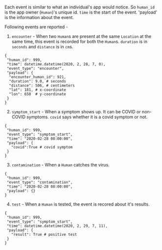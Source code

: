 Each event is similar to what an individual's app would notice.
So `human_id` is the app owner (`Human`)'s unique id.
`time` is the start of the event.
'payload' is the information about the event.


Following events are reported -
1. `encounter` - When two `Human`s are present at the same `Location` at the same time, this event is recorded for both the `Human`s.
`duration` is in `seconds` and `distance` is in `cm`s.

```
{
 "human_id": 999,
 "time": datetime.datetime(2020, 2, 28, 7, 0),
 "event_type": "encounter",
 "payload": {
  "encounter_human_id": 921,
  "duration": 9.0, # seconds
  "distance": 506, # centimeters
  "lat": 181, # x-coordinate
  "lon": 650  # y-coordinate
 }
}
```
2. `symptom_start` - When a symptom shows up. It can be COVID or non-COVID symptoms. `covid` says whether it is a covid symptom or not.

```
{
 "human_id": 999,
 "event_type": "symptom_start",
 "time": "2020-02-28 08:00:00",
 "payload": {
   "covid":True # covid symptom
 }
}
```

3. `contamination` - When a `Human` catches the virus.
```
{
 "human_id": 999,
 "event_type": "contamination",
 "time": "2020-02-28 08:00:00",
 "payload": {}
}
```
4. `test` - When a `Human` is tested, the event is recored about it's results.
```
{
 "human_id": 999,
 "event_type": "symptom_start",
 "time": datetime.datetime(2020, 2, 29, 7, 11),
 "payload": {
   "result": True # positive test
 }
}

```
